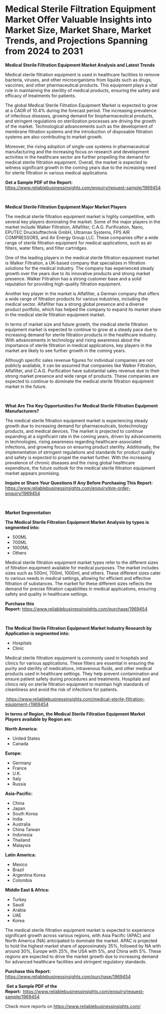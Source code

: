 <p><h1>Medical Sterile Filtration Equipment Market Offer Valuable Insights into Market Size, Market Share, Market Trends, and Projections Spanning from 2024 to 2031</h1></p><p><strong>Medical Sterile Filtration Equipment Market Analysis and Latest Trends</strong></p>
<p><p>Medical sterile filtration equipment is used in healthcare facilities to remove bacteria, viruses, and other microorganisms from liquids such as drugs, vaccines, and other pharmaceutical products. This equipment plays a vital role in maintaining the sterility of medical products, ensuring the safety and efficacy of treatments for patients.</p><p>The global Medical Sterile Filtration Equipment Market is expected to grow at a CAGR of 10.4% during the forecast period. The increasing prevalence of infectious diseases, growing demand for biopharmaceutical products, and stringent regulations on sterilization processes are driving the growth of the market. Technological advancements such as the development of membrane filtration systems and the introduction of disposable filtration systems are also contributing to market growth.</p><p>Moreover, the rising adoption of single-use systems in pharmaceutical manufacturing and the increasing focus on research and development activities in the healthcare sector are further propelling the demand for medical sterile filtration equipment. Overall, the market is expected to witness significant growth in the coming years due to the increasing need for sterile filtration in various medical applications.</p></p>
<p><strong>Get a Sample PDF of the Report:&nbsp;</strong> <a href="https://www.reliablebusinessinsights.com/enquiry/request-sample/1969454">https://www.reliablebusinessinsights.com/enquiry/request-sample/1969454</a></p>
<p>&nbsp;</p>
<p><strong>Medical Sterile Filtration Equipment Major Market Players</strong></p>
<p><p>The medical sterile filtration equipment market is highly competitive, with several key players dominating the market. Some of the major players in the market include Walker Filtration, Alfafilter, C.A.G. Purification, Nano, EPUTEC Drucklufttechnik GmbH, Ultramax Systems, FPS AIR COMPRESSORS, and Air Energy Group LLC. These companies offer a wide range of sterile filtration equipment for medical applications, such as air filters, water filters, and filter cartridges.</p><p>One of the leading players in the medical sterile filtration equipment market is Walker Filtration, a UK-based company that specializes in filtration solutions for the medical industry. The company has experienced steady growth over the years due to its innovative products and strong market presence. Walker Filtration has a strong customer base and a solid reputation for providing high-quality filtration equipment.</p><p>Another key player in the market is Alfafilter, a German company that offers a wide range of filtration products for various industries, including the medical sector. Alfafilter has a strong global presence and a diverse product portfolio, which has helped the company to expand its market share in the medical sterile filtration equipment market.</p><p>In terms of market size and future growth, the medical sterile filtration equipment market is expected to continue to grow at a steady pace due to increasing demand for sterile filtration products in the healthcare industry. With advancements in technology and rising awareness about the importance of sterile filtration in medical applications, key players in the market are likely to see further growth in the coming years.</p><p>Although specific sales revenue figures for individual companies are not publicly available, it can be assumed that companies like Walker Filtration, Alfafilter, and C.A.G. Purification have substantial sales revenue due to their strong market presence and wide range of products. These companies are expected to continue to dominate the medical sterile filtration equipment market in the future.</p></p>
<p>&nbsp;</p>
<p><strong>What Are The Key Opportunities For Medical Sterile Filtration Equipment Manufacturers?</strong></p>
<p><p>The medical sterile filtration equipment market is experiencing steady growth due to increasing demand for pharmaceuticals, biotechnology products, and medical devices. The market is projected to continue expanding at a significant rate in the coming years, driven by advancements in technologies, rising awareness regarding healthcare-associated infections, and growing focus on ensuring product sterility. Additionally, the implementation of stringent regulations and standards for product quality and safety is expected to propel the market further. With the increasing prevalence of chronic diseases and the rising global healthcare expenditure, the future outlook for the medical sterile filtration equipment market appears promising.</p></p>
<p><strong>Inquire or Share Your Questions If Any Before Purchasing This Report:</strong> <a href="https://www.reliablebusinessinsights.com/enquiry/pre-order-enquiry/1969454">https://www.reliablebusinessinsights.com/enquiry/pre-order-enquiry/1969454</a></p>
<p>&nbsp;</p>
<p><strong>Market Segmentation</strong></p>
<p><strong>The Medical Sterile Filtration Equipment Market Analysis by types is segmented into:</strong></p>
<p><ul><li>500ML</li><li>700ML</li><li>1000ML</li><li>Others</li></ul></p>
<p><p>Medical sterile filtration equipment market types refer to the different sizes of filtration equipment available for medical purposes. The market includes sizes such as 500ml, 700ml, 1000ml, and others. These different sizes cater to various needs in medical settings, allowing for efficient and effective filtration of substances. The market for these different sizes reflects the demand for precise filtration capabilities in medical applications, ensuring safety and quality in healthcare settings.</p></p>
<p><strong>Purchase this Report:&nbsp;</strong><a href="https://www.reliablebusinessinsights.com/purchase/1969454">https://www.reliablebusinessinsights.com/purchase/1969454</a></p>
<p>&nbsp;</p>
<p><strong>The Medical Sterile Filtration Equipment Market Industry Research by Application is segmented into:</strong></p>
<p><ul><li>Hospitals</li><li>Clinic</li></ul></p>
<p><p>Medical sterile filtration equipment is commonly used in hospitals and clinics for various applications. These filters are essential in ensuring the purity and sterility of medications, intravenous fluids, and other medical products used in healthcare settings. They help prevent contamination and ensure patient safety during procedures and treatments. Hospitals and clinics rely on sterile filtration equipment to maintain high standards of cleanliness and avoid the risk of infections for patients.</p></p>
<p><a href="https://www.reliablebusinessinsights.com/medical-sterile-filtration-equipment-r1969454">&nbsp;https://www.reliablebusinessinsights.com/medical-sterile-filtration-equipment-r1969454</a></p>
<p><strong>In terms of Region, the Medical Sterile Filtration Equipment Market Players available by Region are:</strong></p>
<p>
    <p> <strong> North America: </strong>
        <ul>
            <li>United States</li>
            <li>Canada</li>
        </ul>
        </p> 
    <p> <strong> Europe: </strong>
        <ul>
            <li>Germany</li>
            <li>France</li>
            <li>U.K.</li>
            <li>Italy</li>
            <li>Russia</li>
        </ul>
        </p> 
    <p> <strong> Asia-Pacific: </strong>
        <ul>
            <li>China</li>
            <li>Japan</li>
            <li>South Korea</li>
            <li>India</li>
            <li>Australia</li>
            <li>China Taiwan</li>
            <li>Indonesia</li>
            <li>Thailand</li>
            <li>Malaysia</li>
        </ul>
        </p> 
    <p> <strong> Latin America: </strong>
        <ul>
            <li>Mexico</li>
            <li>Brazil</li>
            <li>Argentina Korea</li>
            <li>Colombia</li>
        </ul>
        </p> 
    <p> <strong> Middle East & Africa: </strong>
        <ul>
            <li>Turkey</li>
            <li>Saudi</li>
            <li>Arabia</li>
            <li>UAE</li>
            <li>Korea</li>
        </ul>
    </p>
    </p>
<p><p>The medical sterile filtration equipment market is expected to experience significant growth across various regions, with Asia Pacific (APAC) and North America (NA) anticipated to dominate the market. APAC is projected to hold the highest market share of approximately 35%, followed by NA with around 30%, Europe with 25%, the USA with 5%, and China with 5%. These regions are expected to drive the market growth due to increasing demand for advanced healthcare facilities and stringent regulatory standards.</p></p>
<p><strong>Purchase this Report: </strong><a href="https://www.reliablebusinessinsights.com/purchase/1969454">https://www.reliablebusinessinsights.com/purchase/1969454</a></p>
<p>&nbsp;<strong>Get a Sample PDF of the Report:&nbsp;&nbsp;</strong><a href="https://www.reliablebusinessinsights.com/enquiry/request-sample/1969454">https://www.reliablebusinessinsights.com/enquiry/request-sample/1969454</a></p>
<p><strong></strong></p>
<p>Check more reports on <a href="https://www.reliablebusinessinsights.com/">https://www.reliablebusinessinsights.com/</a></p>